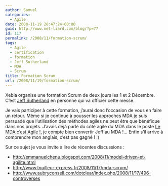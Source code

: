 ```yaml
---
author: Samuel
categories:
  - Agile
date: 2008-11-19 20:47:24+00:00
guid: http://www.net-liard.com/blog/?p=77
id: 117
permalink: /2008/11/formation-scrum/
tags:
  - Agile
  - certification
  - formation
  - Jeff Sutherland
  - MDA
  - Scrum
title: Formation Scrum
url: /2008/11/19/formation-scrum/
---
```


Xebia organise une formation Scrum de deux jours les 1 et 2 Décembre. C&#8217;est [Jeff Sutherland](http://jeffsutherland.com/) en personne qui va officier cette messe.

Je vais participer à cette formation, j&#8217;aurai donc l&#8217;occasion de vous en faire un retour. Même si je continue à pousser les approches MDA je suis persuadé que l&#8217;utilisation des méthodes agiles ne peut être que bénéfique dans nos projets. J&#8217;avais déjà parlé du côté agile du MDA dans le poste <a title="Permanent Link: Le MDA c’est Agile !" rel="bookmark" href="http://www.net-liard.com/blog/2008/07/mda-agile/">Le MDA c’est Agile !</a>, je compte bien convertir Jeff au MDA !&#8230; Enfin s&#8217;il arrive à comprendre mon anglais, c&#8217;est pas gagné ! :)

Sur ce sujet je vous invite à lire de récentes discussions :

  * <http://emmanuelchenu.blogspot.com/2008/11/model-driven-et-agilite.html>
  * <http://www.touilleur-express.fr/2008/11/17/mda-scrum/>
  * <http://www.aubryconseil.com/dotclear/index.php/2008/11/17/496-controverses>